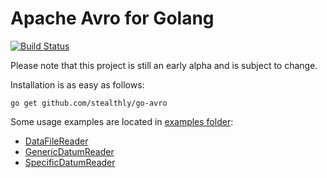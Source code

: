 Apache Avro for Golang
=====================

[![Build Status](https://travis-ci.org/stealthly/go-avro.svg?branch=master)](https://travis-ci.org/stealthly/go-avro)

Please note that this project is still an early alpha and is subject to change.

Installation is as easy as follows:

`go get github.com/stealthly/go-avro`

Some usage examples are located in [examples folder](https://github.com/stealthly/go-avro/tree/examples):

* [DataFileReader](https://github.com/stealthly/go-avro/blob/master/examples/data_file/data_file.go)
* [GenericDatumReader](https://github.com/stealthly/go-avro/blob/master/examples/generic_datum_reader/generic_datum_reader.go)
* [SpecificDatumReader](https://github.com/stealthly/go-avro/blob/master/examples/specific_datum_reader/specific_datum_reader.go)
